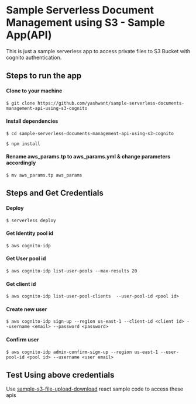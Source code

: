 # Sample Serverless Document Management using S3 - Sample App(API)
This is just a sample serverless app to access private files to S3 Bucket with cognito authentication.

## Steps to run the app
#### Clone to your machine
```
$ git clone https://github.com/yashwant/sample-serverless-documents-management-api-using-s3-cognito

```

#### Install dependencies
```
$ cd sample-serverless-documents-management-api-using-s3-cognito

$ npm install
```

#### Rename aws_params.tp to aws_params.yml & change parameters accordingly 
```
$ mv aws_params.tp aws_params
```

## Steps and Get Credentials
#### Deploy
```
$ serverless deploy
```

#### Get Identity pool id
```
$ aws cognito-idp 
```

#### Get User pool id
```
$ aws cognito-idp list-user-pools --max-results 20
```

#### Get client id
```
$ aws cognito-idp list-user-pool-clients  --user-pool-id <pool id>
```

#### Create new user
```
$ aws cognito-idp sign-up --region us-east-1 --client-id <client id> --username <email> --password <password>

```

#### Confirm user
```
$ aws cognito-idp admin-confirm-sign-up --region us-east-1 --user-pool-id <pool id> --username <user email>

```

## Test Using above credentials
Use [sample-s3-file-upload-download](https://github.com/yashwant/sample-s3-file-upload-download-with-cognito-amplify) react sample code to access these apis
